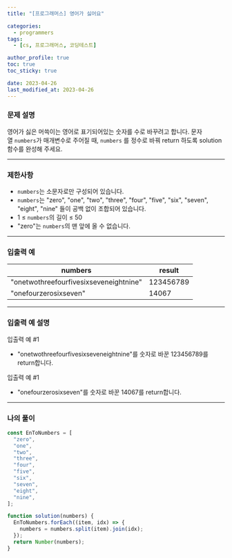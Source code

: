 ```yaml
---
title: "[프로그래머스] 영어가 싫어요"

categories:
  - programmers
tags:
  - [cs, 프로그래머스, 코딩테스트]

author_profile: true
toc: true
toc_sticky: true

date: 2023-04-26
last_modified_at: 2023-04-26
---
```


### 문제 설명

영어가 싫은 머쓱이는 영어로 표기되어있는 숫자를 수로 바꾸려고 합니다. 문자열 `numbers`가 매개변수로 주어질 때, `numbers`
를 정수로 바꿔 return 하도록 solution 함수를 완성해 주세요.

---

### 제한사항

- `numbers`는 소문자로만 구성되어 있습니다.
- `numbers`는 "zero", "one", "two", "three", "four", "five", "six", "seven", "eight", "nine" 들이 공백 없이 조합되어 있습니다.
- 1 ≤ `numbers`의 길이 ≤ 50
- "zero"는 `numbers`의 맨 앞에 올 수 없습니다.

---

### 입출력 예

| numbers                                | result    |
| -------------------------------------- | --------- |
| "onetwothreefourfivesixseveneightnine" | 123456789 |
| "onefourzerosixseven"                  | 14067     |

---

### **입출력 예 설명**

입출력 예 #1

- "onetwothreefourfivesixseveneightnine"를 숫자로 바꾼 123456789를 return합니다.

입출력 예 #1

- "onefourzerosixseven"를 숫자로 바꾼 14067를 return합니다.

---

### 나의 풀이

```jsx
const EnToNumbers = [
  "zero",
  "one",
  "two",
  "three",
  "four",
  "five",
  "six",
  "seven",
  "eight",
  "nine",
];

function solution(numbers) {
  EnToNumbers.forEach((item, idx) => {
    numbers = numbers.split(item).join(idx);
  });
  return Number(numbers);
}
```
